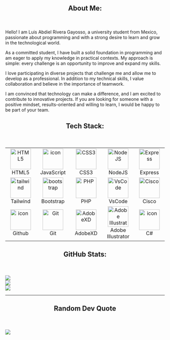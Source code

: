 <h2 align="center"> About Me:</h2>

###

<br clear="both" />

Hello! I am Luis Abdiel Rivera Gayosso, a university student from Mexico, passionate about programming and with a strong desire to learn and grow in the technological world.

As a committed student, I have built a solid foundation in programming and am eager to apply my knowledge in practical contexts. My approach is simple: every challenge is an opportunity to improve and expand my skills.

I love participating in diverse projects that challenge me and allow me to develop as a professional. In addition to my technical skills, I value collaboration and believe in the importance of teamwork.

I am convinced that technology can make a difference, and I am excited to contribute to innovative projects. If you are looking for someone with a positive mindset, results-oriented and willing to learn, I would be happy to be part of your team.


<h2 align="center">Tech Stack:</h2>

###

<br clear="both" />

<table align="center">
  <tr>
    <td align="center" width="128">
      <img
        src="https://skillicons.dev/icons?i=html"
        width="65"
        height="65"
        alt="HTML5" />
      <br />HTML5
    </td>
    <td align="center" width="128">
      <img
        src="https://techstack-generator.vercel.app/js-icon.svg"
        alt="icon"
        width="65"
        height="65" />
      <br />JavaScript
    </td>
    <td align="center" width="128">
      <img
        src="https://skillicons.dev/icons?i=css"
        width="65"
        height="65"
        alt="CSS3" />
      <br />CSS3
    </td>
    <td align="center" width="128">
      <img
        src="https://skillicons.dev/icons?i=nodejs"
        width="65"
        height="65"
        alt="NodeJS" />
      <br />NodeJS
    </td>
    <td align="center" width="128">
      <img
        src="https://skillicons.dev/icons?i=express"
        width="65"
        height="65"
        alt="Express" />
      <br />Express
    </td>
  </tr>
  <tr>
    <td align="center" width="128">
      <img
        src="https://skillicons.dev/icons?i=tailwind"
        width="65"
        height="65"
        alt="tailwind" />
      <br />Tailwind
    </td>
    <td align="center" width="128">
      <img
        src="https://skillicons.dev/icons?i=bootstrap"
        width="65"
        height="65"
        alt="bootstrap" />
        <br />Bootstrap
    </td>
    <td align="center" width="128">
      <img
      src="https://skillicons.dev/icons?i=php"
      width="65"
      height="65"
        alt="PHP" />
      <br />PHP
    </td>
    <td align="center" width="128">
      <img
        src="https://skillicons.dev/icons?i=vscode"
        width="65"
        height="65"
        alt="VsCode" />
      <br />VsCode
    </td>
    <td align="center" width="128">
      <img
        src="https://upload.wikimedia.org/wikipedia/commons/3/3c/Cisco_logo.svg"
        width="65"
        height="65"
        alt="Cisco" />
      <br />Cisco
    </td>
  </tr>
  <tr>
    <td align="center" width="128">
      <img
        src="https://techstack-generator.vercel.app/github-icon.svg"
        alt="icon"
        width="65"
        height="65" />
      <br />Github
    </td>
    <td align="center" width="128">
      <img
        src="https://user-images.githubusercontent.com/25181517/192108372-f71d70ac-7ae6-4c0d-8395-51d8870c2ef0.png"
        width="65"
        height="65"
        alt="Git" />
      <br />Git
    </td>
    <td align="center" width="128">
      <img
        src="https://skillicons.dev/icons?i=xd"
        width="65"
        height="65"
        alt="AdobeXD" />
      <br />AdobeXD
    </td>
    <td align="center" width="128">
      <img
        src="https://skillicons.dev/icons?i=ai"
        width="65"
        height="65"
        alt="Adobe Illustrator" />
      <br />Adobe Illustrator
    </td>
    <td align="center" width="128">
      <img
        src="https://techstack-generator.vercel.app/csharp-icon.svg"
        width="65"
        height="65"
        alt="icon" />
      <br />C#
    </td>
  </tr>
</table>

<h2 align="center">GitHub Stats:</h2>

###

<br clear="both" />

![](https://github-readme-stats.vercel.app/api?username=LuisAbdielRivera&theme=dark&hide_border=true&include_all_commits=false&count_private=false)<br/>
![](https://github-readme-streak-stats.herokuapp.com/?user=LuisAbdielRivera&theme=dark&hide_border=true)<br/>
![](https://github-readme-stats.vercel.app/api/top-langs/?username=LuisAbdielRivera&theme=dark&hide_border=true&include_all_commits=false&count_private=false&layout=compact)

---
<h2 align="center">Random Dev Quote</h2>

###

<br clear="both" />

![](https://quotes-github-readme.vercel.app/api?type=horizontal&theme=dark)

<!-- Proudly created with GPRM ( https://gprm.itsvg.in ) -->
